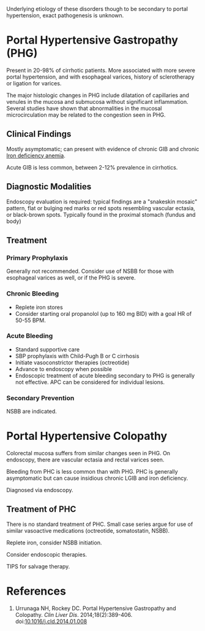 Underlying etiology of these disorders though to be secondary to portal hypertension, exact pathogenesis is unknown.

# Portal Hypertensive Gastropathy (PHG)
Present in 20-98% of cirrhotic patients. More associated with more severe portal hypertension, and with esophageal varices, history of sclerotherapy or ligation for varices.

The major histologic changes in PHG include dilatation of capillaries and venules in the mucosa and submucosa without significant inflammation. Several studies have shown that abnormalities in the mucosal microcirculation may be related to the congestion seen in PHG.

## Clinical Findings
Mostly asymptomatic; can present with evidence of chronic GIB and chronic [Iron deficiency anemia](../Hematology/Anemia/Iron%20deficiency%20anemia.md).

Acute GIB is less common, between 2-12% prevalence in cirrhotics. 

## Diagnostic Modalities
Endoscopy evaluation is required: typical findings are a "snakeskin mosaic" pattern, flat or bulging red marks or red spots resembling vascular ectasia, or black-brown spots. Typically found in the proximal stomach (fundus and body)

## Treatment
### Primary Prophylaxis
Generally not recommended. Consider use of NSBB for those with esophageal varices as well, or if the PHG is severe.

### Chronic Bleeding
- Replete iron stores
- Consider starting oral propanolol (up to 160 mg BID) with a goal HR of 50-55 BPM.

### Acute Bleeding
- Standard supportive care
- SBP prophylaxis with Child-Pugh B or C cirrhosis
- Initiate vasoconstrictor therapies (octreotide)
- Advance to endoscopy when possible
- Endoscopic treatment of acute bleeding secondary to PHG is generally not effective. APC can be considered for individual lesions.

### Secondary Prevention
NSBB are indicated.

# Portal Hypertensive Colopathy
Colorectal mucosa suffers from similar changes seen in PHG. On endoscopy, there are vascular ectasia and rectal varices seen.

Bleeding from PHC is less common than with PHG. PHC is generally asymptomatic but can cause insidious chronic LGIB and iron deficiency.

Diagnosed via endoscopy.

## Treatment of PHC
There is no standard treatment of PHC. Small case series argue for use of similar vasoactive medications (octreotide, somatostatin, NSBB).

Replete iron, consider NSBB initiation.

Consider endoscopic therapies.

TIPS for salvage therapy.

# References
1. Urrunaga NH, Rockey DC. Portal Hypertensive Gastropathy and Colopathy. _Clin Liver Dis_. 2014;18(2):389-406. doi:[10.1016/j.cld.2014.01.008](https://doi.org/10.1016/j.cld.2014.01.008)
